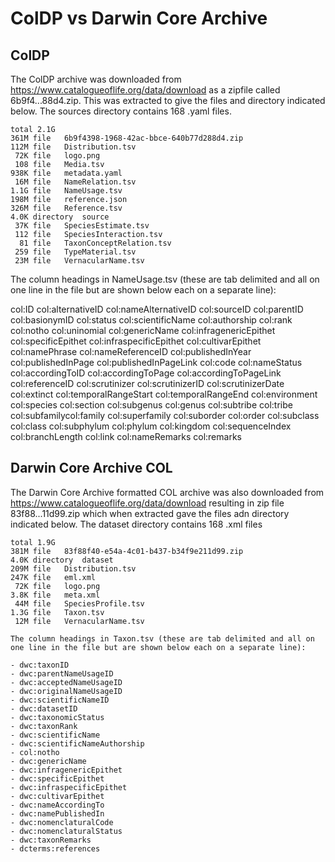 # ColDP vs Darwin Core Archive

## ColDP

The ColDP archive was downloaded from https://www.catalogueoflife.org/data/download as a zipfile called 6b9f4...88d4.zip. This was extracted to give the files and directory indicated below. The sources directory contains 168 .yaml files.

```console
total 2.1G
361M file 	6b9f4398-1968-42ac-bbce-640b77d288d4.zip
112M file 	Distribution.tsv
 72K file 	logo.png
 108 file 	Media.tsv
938K file 	metadata.yaml
 16M file 	NameRelation.tsv
1.1G file 	NameUsage.tsv
198M file 	reference.json
326M file 	Reference.tsv
4.0K directory	source
 37K file 	SpeciesEstimate.tsv
 112 file 	SpeciesInteraction.tsv
  81 file 	TaxonConceptRelation.tsv
 259 file 	TypeMaterial.tsv
 23M file 	VernacularName.tsv
```
The column headings in NameUsage.tsv (these are tab delimited and all on one line in the file but are shown below each on a separate line):

col:ID
col:alternativeID
col:nameAlternativeID
col:sourceID
col:parentID
col:basionymID
col:status
col:scientificName
col:authorship
col:rank
col:notho
col:uninomial
col:genericName
col:infragenericEpithet
col:specificEpithet
col:infraspecificEpithet
col:cultivarEpithet
col:namePhrase
col:nameReferenceID
col:publishedInYear
col:publishedInPage
col:publishedInPageLink
col:code
col:nameStatus
col:accordingToID
col:accordingToPage
col:accordingToPageLink
col:referenceID
col:scrutinizer
col:scrutinizerID
col:scrutinizerDate
col:extinct
col:temporalRangeStart
col:temporalRangeEnd
col:environment
col:species
col:section
col:subgenus
col:genus
col:subtribe
col:tribe
col:subfamilycol:family
col:superfamily
col:suborder
col:order
col:subclass
col:class
col:subphylum
col:phylum
col:kingdom
col:sequenceIndex
col:branchLength
col:link
col:nameRemarks
col:remarks

## Darwin Core Archive COL

The Darwin Core Archive formatted COL archive was also downloaded from https://www.catalogueoflife.org/data/download resulting in zip file 83f88...11d99.zip which when extracted gave the files adn directory indicated below. The dataset directory contains 168 .xml files

```
total 1.9G
381M file	83f88f40-e54a-4c01-b437-b34f9e211d99.zip
4.0K directory 	dataset
209M file	Distribution.tsv
247K file	eml.xml
 72K file	logo.png
3.8K file	meta.xml
 44M file	SpeciesProfile.tsv
1.3G file	Taxon.tsv
 12M file	VernacularName.tsv

The column headings in Taxon.tsv (these are tab delimited and all on one line in the file but are shown below each on a separate line):

- dwc:taxonID
- dwc:parentNameUsageID
- dwc:acceptedNameUsageID
- dwc:originalNameUsageID
- dwc:scientificNameID
- dwc:datasetID
- dwc:taxonomicStatus
- dwc:taxonRank
- dwc:scientificName
- dwc:scientificNameAuthorship
- col:notho
- dwc:genericName
- dwc:infragenericEpithet
- dwc:specificEpithet
- dwc:infraspecificEpithet
- dwc:cultivarEpithet
- dwc:nameAccordingTo
- dwc:namePublishedIn
- dwc:nomenclaturalCode
- dwc:nomenclaturalStatus
- dwc:taxonRemarks
- dcterms:references
